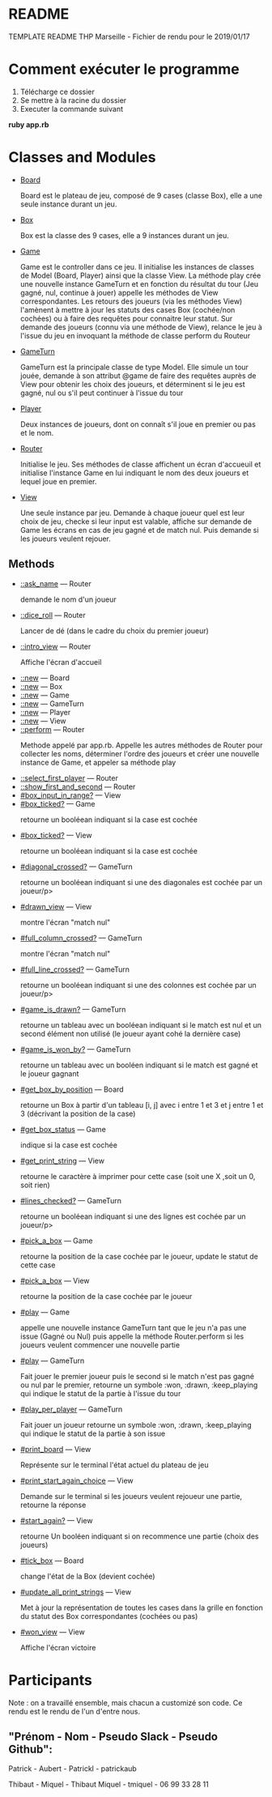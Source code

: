 README
======

TEMPLATE README
THP Marseille - Fichier de rendu pour le 2019/01/17

Comment exécuter le programme
============

1. Télécharge ce dossier
3. Se mettre à la racine du dossier
4. Executer la commande suivant

<p> <strong>            ruby app.rb</strong></p>

Classes and Modules
===========

<ul>
  <li class="class">
    <a href="Board.html">Board</a>
    <p> Board est le plateau de jeu, composé de 9 cases (classe Box), elle a une seule instance durant un jeu.</p>
  </li>
  <li class="class">
    <a href="Box.html">Box</a>
    <p> Box est la classe des 9 cases, elle a 9 instances durant un jeu. </p>
  </li>
  <li class="class">
    <a href="Game.html">Game</a>
    <p> Game est le controller dans ce jeu. Il initialise les instances de classes de Model (Board, Player) ainsi que la classe View. La méthode play crée une nouvelle instance GameTurn et en fonction du résultat du tour (Jeu gagné, nul, continue à jouer) appelle les méthodes de View correspondantes. Les retours des joueurs (via les méthodes View) l'amènent à mettre à jour les statuts des cases Box (cochée/non cochées) ou à faire des requêtes pour connaitre leur statut. Sur demande des joueurs (connu via une méthode de View), relance le jeu à l'issue du jeu en invoquant la méthode de classe perform du Routeur</p>
  </li>
  <li class="class">
    <a href="GameTurn.html">GameTurn</a>
        <p> GameTurn est la principale classe de type Model. Elle simule un tour jouée, demande à son attribut @game de faire des requêtes auprès de View pour obtenir les choix des joueurs, et déterminent si le jeu est gagné, nul ou s'il peut continuer à l'issue du tour  </p>
  </li>
  <li class="class">
    <a href="Player.html">Player</a>
    	<p>Deux instances de joueurs, dont on connaît s'il joue en premier ou pas et le nom.</p>
  </li>
  <li class="class">
    <a href="Router.html">Router</a>
    <p>Initialise le jeu. Ses méthodes de classe affichent un écran d'accueuil et initialise l'instance Game en lui indiquant le nom des deux joueurs et lequel joue en premier.</p>
  </li>
  <li class="class">
    <a href="View.html">View</a>
    <p>Une seule instance par jeu. Demande à chaque joueur quel est leur choix de jeu, checke si leur input est valable, affiche sur demande de Game les écrans en cas de jeu gagné et de match nul. Puis demande si les joueurs veulent rejouer. </p>
  </li>
</ul>

<h2 id="methods">Methods</h2>
<ul>

  <li class="method">
    <a href="Router.html#method-c-ask_name">::ask_name</a>
    &mdash;
    <span class="container">Router</span>
    <p> demande le nom d'un joueur</p>

  <li class="method">
    <a href="Router.html#method-c-dice_roll">::dice_roll</a>
    &mdash;
    <span class="container">Router</span>
    <p>Lancer de dé (dans le cadre du choix du premier joueur)</p>

  <li class="method">
    <a href="Router.html#method-c-intro_view">::intro_view</a>
    &mdash;
    <span class="container">Router</span>
    <p>Affiche l'écran d'accueil</p>

  <li class="method">
    <a href="Board.html#method-c-new">::new</a>
    &mdash;
    <span class="container">Board</span>

  <li class="method">
    <a href="Box.html#method-c-new">::new</a>
    &mdash;
    <span class="container">Box</span>

  <li class="method">
    <a href="Game.html#method-c-new">::new</a>
    &mdash;
    <span class="container">Game</span>

  <li class="method">
    <a href="GameTurn.html#method-c-new">::new</a>
    &mdash;
    <span class="container">GameTurn</span>

  <li class="method">
    <a href="Player.html#method-c-new">::new</a>
    &mdash;
    <span class="container">Player</span>

  <li class="method">
    <a href="View.html#method-c-new">::new</a>
    &mdash;
    <span class="container">View</span>

  <li class="method">
    <a href="Router.html#method-c-perform">::perform</a>
    &mdash;
    <span class="container">Router</span>
    <p>Methode appelé par app.rb. Appelle les autres méthodes de Router pour collecter les noms, déterminer l'ordre des joueurs et créer une nouvelle instance de Game, et appeler sa méthode play </p>

  <li class="method">
    <a href="Router.html#method-c-select_first_player">::select_first_player</a>
    &mdash;
    <span class="container">Router</span>

  <li class="method">
    <a href="Router.html#method-c-show_first_and_second">::show_first_and_second</a>
    &mdash;
    <span class="container">Router</span>

  <li class="method">
    <a href="View.html#method-i-box_input_in_range-3F">#box_input_in_range?</a>
    &mdash;
    <span class="container">View</span>

  <li class="method">
    <a href="Game.html#method-i-box_ticked-3F">#box_ticked?</a>
    &mdash;
    <span class="container">Game</span>
      <p>retourne un booléean indiquant si la case est cochée</p>

  <li class="method">
    <a href="View.html#method-i-box_ticked-3F">#box_ticked?</a>
    &mdash;
    <span class="container">View</span>
      <p>retourne un booléean indiquant si la case est cochée</p>

  <li class="method">
    <a href="GameTurn.html#method-i-diagonal_crossed-3F">#diagonal_crossed?</a>
    &mdash;
    <span class="container">GameTurn</span>
        <p>retourne un booléean indiquant si une des diagonales est cochée par un joueur/p>

  <li class="method">
    <a href="View.html#method-i-drawn_view">#drawn_view</a>
    &mdash;
    <span class="container">View</span>
        <p>montre l'écran "match nul"</p>

  <li class="method">
    <a href="GameTurn.html#method-i-full_column_crossed-3F">#full_column_crossed?</a>
    &mdash;
    <span class="container">GameTurn</span>
  <p>montre l'écran "match nul"</p>

  <li class="method">
    <a href="GameTurn.html#method-i-full_line_crossed-3F">#full_line_crossed?</a>
    &mdash;
    <span class="container">GameTurn</span>
  <p>retourne un booléean indiquant si une des colonnes est cochée par un joueur/p>

  <li class="method">
    <a href="GameTurn.html#method-i-game_is_drawn-3F">#game_is_drawn?</a>
    &mdash;
    <span class="container">GameTurn</span>
  <p>retourne un tableau avec un booléean indiquant si le match est nul et un second élément non utilisé (le joueur ayant cohé la dernière case)</p>

  <li class="method">
    <a href="GameTurn.html#method-i-game_is_won_by-3F">#game_is_won_by?</a>
    &mdash;
    <span class="container">GameTurn</span>
   <p>retourne un tableau avec un booléen indiquant si le match est gagné et le joueur gagnant</p>

  <li class="method">
    <a href="Board.html#method-i-get_box_by_position">#get_box_by_position</a>
    &mdash;
    <span class="container">Board</span>
     <p>retourne un Box à partir d'un tableau [i, j] avec i entre 1 et 3 et j entre 1 et 3 (décrivant la position de la case)</p>

  <li class="method">
    <a href="Game.html#method-i-get_box_status">#get_box_status</a>
    &mdash;
    <span class="container">Game</span>
     <p>indique si la case est cochée</p>

  <li class="method">
    <a href="View.html#method-i-get_print_string">#get_print_string</a>
    &mdash;
    <span class="container">View</span>
     <p>retourne le caractère à imprimer pour cette case (soit une X ,soit  un 0, soit rien)</p>

  <li class="method">
    <a href="GameTurn.html#method-i-lines_checked-3F">#lines_checked?</a>
    &mdash;
    <span class="container">GameTurn</span>
     <p>retourne un booléean indiquant si une des lignes est cochée par un joueur/p>

  <li class="method">
    <a href="Game.html#method-i-pick_a_box">#pick_a_box</a>
    &mdash;
    <span class="container">Game</span>
  <p>retourne la position de la case cochée par le joueur, update le statut de cette case</p>

  <li class="method">
    <a href="View.html#method-i-pick_a_box">#pick_a_box</a>
    &mdash;
    <span class="container">View</span>
  <p>retourne la position de la case cochée par le joueur</p>

  <li class="method">
    <a href="Game.html#method-i-play">#play</a>
    &mdash;
    <span class="container">Game</span>
  <p> appelle une nouvelle instance GameTurn tant que le jeu n'a pas une issue (Gagné ou Nul) puis appelle la méthode Router.perform si les joueurs veulent commencer une  nouvelle partie </p>

  <li class="method">
    <a href="GameTurn.html#method-i-play">#play</a>
    &mdash;
    <span class="container">GameTurn</span>
    <p> Fait jouer le premier joueur puis le second si le match n'est pas gagné ou nul par le premier, retourne un symbole :won, :drawn, :keep_playing qui indique le statut de la partie à l'issue du tour </p>

  <li class="method">
    <a href="GameTurn.html#method-i-play_per_player">#play_per_player</a>
    &mdash;
    <span class="container">GameTurn</span>
      <p> Fait jouer un joueur retourne un symbole :won, :drawn, :keep_playing qui indique le statut de la partie à son issue  </p>


  <li class="method">
    <a href="View.html#method-i-print_board">#print_board</a>
    &mdash;
    <span class="container">View</span>
        <p> Représente sur le terminal l'état actuel du plateau de jeu </p>


  <li class="method">
    <a href="View.html#method-i-print_start_again_choice">#print_start_again_choice</a>
    &mdash;
    <span class="container">View</span>
   <p> Demande sur le terminal si les joueurs veulent rejoueur une partie, retourne la réponse</p>

  <li class="method">
    <a href="View.html#method-i-start_again-3F">#start_again?</a>
    &mdash;
    <span class="container">View</span>
    <p> retourne Un booléen indiquant si on recommence une partie (choix des joueurs) </p>


  <li class="method">
    <a href="Board.html#method-i-tick_box">#tick_box</a>
    &mdash;
    <span class="container">Board</span>
  <p> change l'état de la Box (devient cochée) </p>

  <li class="method">
    <a href="View.html#method-i-update_all_print_strings">#update_all_print_strings</a>
    &mdash;
    <span class="container">View</span>
   <p> Met à jour la représentation de toutes les cases dans la grille en fonction du statut des Box correspondantes (cochées ou pas) </p>

  <li class="method">
    <a href="View.html#method-i-won_view">#won_view</a>
    &mdash;
    <span class="container">View</span>
  <p> Affiche l'écran victoire </p>
</ul>
</main>

Participants 
==========

Note : on a travaillé ensemble, mais chacun a customizé son code.
Ce rendu est le rendu de l'un d'entre nous.

"Prénom - Nom - Pseudo Slack - Pseudo Github":
--------------------------------------------

Patrick - Aubert - Patrickl - patrickaub  

Thibaut - Miquel - Thibaut Miquel - tmiquel - 06 99 33 28 11

